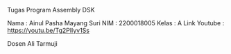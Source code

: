 Tugas Program Assembly DSK

Nama : Ainul Pasha Mayang Suri
NIM : 2200018005
Kelas : A
Link Youtube : https://youtu.be/Tg2PlIyv1Ss

Dosen Ali Tarmuji
